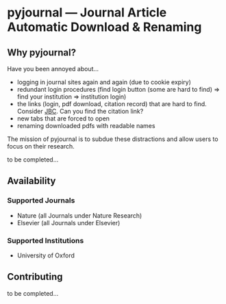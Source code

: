 # pyjournal — Journal Article Automatic Download & Renaming

## Why pyjournal?

Have you been annoyed about...

- logging in journal sites again and again (due to cookie expiry)
- redundant login procedures (find login button (some are hard to find) => find your institution => institution login)
- the links (login, pdf download, citation record) that are hard to find. Consider [JBC](http://www.jbc.org/content/early/2019/10/30/jbc.RA119.009424.abstract). Can you find the citation link?
- new tabs that are forced to open
- renaming downloaded pdfs with readable names

The mission of pyjournal is to subdue these distractions and allow users to focus on their research.

to be completed...

## Availability

### Supported Journals

- Nature (all Journals under Nature Research)
- Elsevier (all Journals under Elsevier)

### Supported Institutions

- University of Oxford

## Contributing

to be completed...